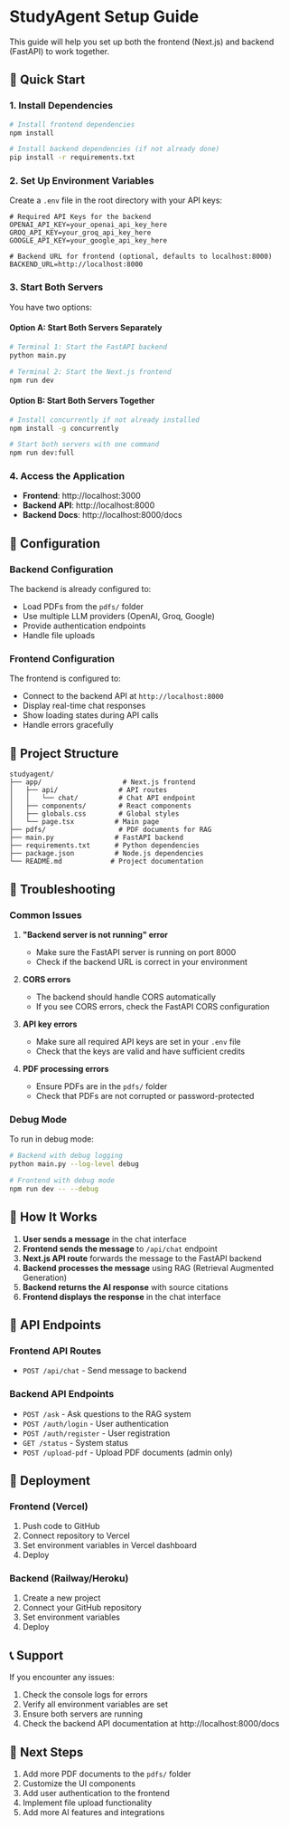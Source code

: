 # StudyAgent Setup Guide

This guide will help you set up both the frontend (Next.js) and backend (FastAPI) to work together.

## 🚀 Quick Start

### 1. Install Dependencies

```bash
# Install frontend dependencies
npm install

# Install backend dependencies (if not already done)
pip install -r requirements.txt
```

### 2. Set Up Environment Variables

Create a `.env` file in the root directory with your API keys:

```env
# Required API Keys for the backend
OPENAI_API_KEY=your_openai_api_key_here
GROQ_API_KEY=your_groq_api_key_here
GOOGLE_API_KEY=your_google_api_key_here

# Backend URL for frontend (optional, defaults to localhost:8000)
BACKEND_URL=http://localhost:8000
```

### 3. Start Both Servers

You have two options:

#### Option A: Start Both Servers Separately

```bash
# Terminal 1: Start the FastAPI backend
python main.py

# Terminal 2: Start the Next.js frontend
npm run dev
```

#### Option B: Start Both Servers Together

```bash
# Install concurrently if not already installed
npm install -g concurrently

# Start both servers with one command
npm run dev:full
```

### 4. Access the Application

- **Frontend**: http://localhost:3000
- **Backend API**: http://localhost:8000
- **Backend Docs**: http://localhost:8000/docs

## 🔧 Configuration

### Backend Configuration

The backend is already configured to:
- Load PDFs from the `pdfs/` folder
- Use multiple LLM providers (OpenAI, Groq, Google)
- Provide authentication endpoints
- Handle file uploads

### Frontend Configuration

The frontend is configured to:
- Connect to the backend API at `http://localhost:8000`
- Display real-time chat responses
- Show loading states during API calls
- Handle errors gracefully

## 📁 Project Structure

```
studyagent/
├── app/                    # Next.js frontend
│   ├── api/               # API routes
│   │   └── chat/          # Chat API endpoint
│   ├── components/        # React components
│   ├── globals.css        # Global styles
│   └── page.tsx          # Main page
├── pdfs/                  # PDF documents for RAG
├── main.py               # FastAPI backend
├── requirements.txt      # Python dependencies
├── package.json          # Node.js dependencies
└── README.md            # Project documentation
```

## 🐛 Troubleshooting

### Common Issues

1. **"Backend server is not running" error**
   - Make sure the FastAPI server is running on port 8000
   - Check if the backend URL is correct in your environment

2. **CORS errors**
   - The backend should handle CORS automatically
   - If you see CORS errors, check the FastAPI CORS configuration

3. **API key errors**
   - Make sure all required API keys are set in your `.env` file
   - Check that the keys are valid and have sufficient credits

4. **PDF processing errors**
   - Ensure PDFs are in the `pdfs/` folder
   - Check that PDFs are not corrupted or password-protected

### Debug Mode

To run in debug mode:

```bash
# Backend with debug logging
python main.py --log-level debug

# Frontend with debug mode
npm run dev -- --debug
```

## 🔄 How It Works

1. **User sends a message** in the chat interface
2. **Frontend sends the message** to `/api/chat` endpoint
3. **Next.js API route** forwards the message to the FastAPI backend
4. **Backend processes the message** using RAG (Retrieval Augmented Generation)
5. **Backend returns the AI response** with source citations
6. **Frontend displays the response** in the chat interface

## 📝 API Endpoints

### Frontend API Routes
- `POST /api/chat` - Send message to backend

### Backend API Endpoints
- `POST /ask` - Ask questions to the RAG system
- `POST /auth/login` - User authentication
- `POST /auth/register` - User registration
- `GET /status` - System status
- `POST /upload-pdf` - Upload PDF documents (admin only)

## 🚀 Deployment

### Frontend (Vercel)
1. Push code to GitHub
2. Connect repository to Vercel
3. Set environment variables in Vercel dashboard
4. Deploy

### Backend (Railway/Heroku)
1. Create a new project
2. Connect your GitHub repository
3. Set environment variables
4. Deploy

## 📞 Support

If you encounter any issues:
1. Check the console logs for errors
2. Verify all environment variables are set
3. Ensure both servers are running
4. Check the backend API documentation at http://localhost:8000/docs

## 🎯 Next Steps

1. Add more PDF documents to the `pdfs/` folder
2. Customize the UI components
3. Add user authentication to the frontend
4. Implement file upload functionality
5. Add more AI features and integrations
